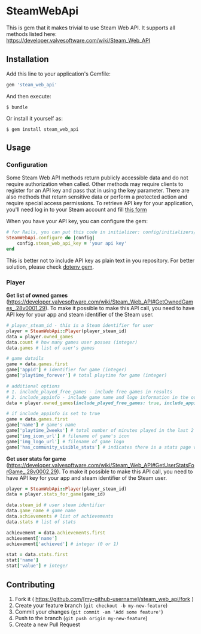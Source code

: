 # SteamWebApi

This is gem that it makes trivial to use Steam Web API. It supports all methods listed here: https://developer.valvesoftware.com/wiki/Steam_Web_API

## Installation

Add this line to your application's Gemfile:

```ruby
gem 'steam_web_api'
```

And then execute:

    $ bundle

Or install it yourself as:

    $ gem install steam_web_api

## Usage

### Configuration

Some Steam Web API methods return publicly accessible data and do not require authorization when called. Other methods may require clients to register for an API key and pass that in using the key parameter. There are also methods that return sensitive data or perform a protected action and require special access permissions. To retrieve API key for your application, you'll need log in to your Steam account and fill [this form](http://steamcommunity.com/dev/apikey)

When you have your API key, you can configure the gem:

```ruby
# for Rails, you can put this code in initializer: config/initializers/steam_web_api.rb
SteamWebApi.configure do |config|
	config.steam_web_api_key = 'your api key'
end
```

This is better not to include API key as plain text in you repository. For better solution, please check [dotenv gem](https://github.com/bkeepers/dotenv).

### Player

**Get list of owned games** (https://developer.valvesoftware.com/wiki/Steam_Web_API#GetOwnedGames_.28v0001.29). To make it possible to make this API call, you need to have API key for your app and steam identifier of the Steam user.

```ruby
# player_steam_id - this is a Steam identifier for user
player = SteamWebApi::Player(player_steam_id)
data = player.owned_games
data.count # how many games user posses (integer)
data.games # list of user's games

# game datails
game = data.games.first
game['appid'] # identifier for game (integer)
game['playtime_forever'] # total playtime for game (integer)

# additional options
# 1. include_played_free_games - include free games in results
# 2. include_appinfo - include game name and logo information in the output. The default is to return appids only.
data = player.owned_games(include_played_free_games: true, include_appinfo: true)

# if include_appinfo is set to true
game = data.games.first
game['name'] # game's name
game['playtime_2weeks'] # total number of minutes played in the last 2 weeks
game['img_icon_url'] # filename of game's icon
game['img_logo_url'] # filename of game logo
game['has_community_visible_stats'] # indicates there is a stats page with achievements or other game stats available for this game
```

**Get user stats for game** (https://developer.valvesoftware.com/wiki/Steam_Web_API#GetUserStatsForGame_.28v0002.29). To make it possible to make this API call, you need to have API key for your app and steam identifier of the Steam user.

```ruby
player = SteamWebApi::Player(player_steam_id)
data = player.stats_for_game(game_id)

data.steam_id # user steam identifier
data.game_name # game name
data.achievements # list of achievements
data.stats # list of stats

achievement = data.achievements.first
achievement['name']
achievement['achieved'] # integer (0 or 1)

stat = data.stats.first
stat['name']
stat['value'] # integer
```


## Contributing

1. Fork it ( https://github.com/[my-github-username]/steam_web_api/fork )
2. Create your feature branch (`git checkout -b my-new-feature`)
3. Commit your changes (`git commit -am 'Add some feature'`)
4. Push to the branch (`git push origin my-new-feature`)
5. Create a new Pull Request
